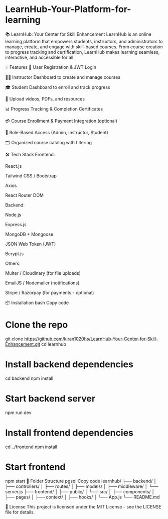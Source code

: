 # LearnHub-Your-Platform-for-learning
📚 LearnHub: Your Center for Skill Enhancement
LearnHub is an online learning platform that empowers students, instructors, and administrators to manage, create, and engage with skill-based courses. From course creation to progress tracking and certification, LearnHub makes learning seamless, interactive, and accessible for all.

💡 Features
👤 User Registration & JWT Login

🧑‍🏫 Instructor Dashboard to create and manage courses

🎓 Student Dashboard to enroll and track progress

📁 Upload videos, PDFs, and resources

📊 Progress Tracking & Completion Certificates

💳 Course Enrollment & Payment Integration (optional)

🔐 Role-Based Access (Admin, Instructor, Student)

🗂️ Organized course catalog with filtering

🛠️ Tech Stack
Frontend:

React.js

Tailwind CSS / Bootstrap

Axios

React Router DOM

Backend:

Node.js

Express.js

MongoDB + Mongoose

JSON Web Token (JWT)

Bcrypt.js

Others:

Multer / Cloudinary (for file uploads)

EmailJS / Nodemailer (notifications)

Stripe / Razorpay (for payments - optional)

📦 Installation
bash
Copy code
# Clone the repo
git clone https://github.com/kiran1020hs/LearnHub-Your-Center-for-Skill-Enhancement.git
cd learnhub

# Install backend dependencies
cd backend
npm install

# Start backend server
npm run dev

# Install frontend dependencies
cd ../frontend
npm install

# Start frontend
npm start
📁 Folder Structure
pgsql
Copy code
learnhub/
├── backend/
│   ├── controllers/
│   ├── routes/
│   ├── models/
│   ├── middleware/
│   └── server.js
├── frontend/
│   ├── public/
│   └── src/
│       ├── components/
│       ├── pages/
│       ├── context/
│       ├── hooks/
│       └── App.js
└── README.md

📄 License
This project is licensed under the MIT License - see the LICENSE file for details.
